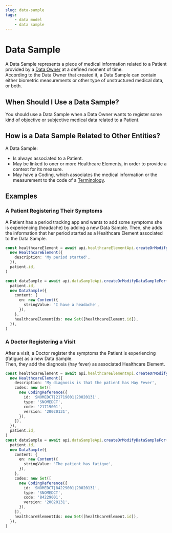 ```yaml
---
slug: data-sample
tags:
    - data model
    - data sample
---
```

# Data Sample

A Data Sample represents a piece of medical information related to a Patient provided by a [Data Owner](/sdks/glossary#data-owner) 
at a defined moment of time.  
According to the Data Owner that created it, a Data Sample can contain either biometric measurements or other type of 
unstructured medical data, or both.  

## When Should I Use a Data Sample?

You should use a Data Sample when a Data Owner wants to register some kind of objective or subjective medical data 
related to a Patient.

## How is a Data Sample Related to Other Entities?

A Data Sample:
- Is always associated to a Patient.
- May be linked to oner or more Healthcare Elements, in order to provide a context for its measure.
- May have a Coding, which associates the medical information or the measurement to the code of a
[Terminology](/sdks/glossary#terminologies).

## Examples

### A Patient Registering Their Symptoms

A Patient has a period tracking app and wants to add some symptoms she is experiencing (headache) by adding a new Data Sample.
Then, she adds the information that her period started as a Healthcare Element associated to the Data Sample.

<!-- file://code-samples/explanation/patient-creates-data-sample/index.mts snippet:patient can create DS and HE-->
```typescript
const healthcareElement = await api.healthcareElementApi.createOrModifyHealthcareElement(
  new HealthcareElement({
    description: 'My period started',
  }),
  patient.id,
)

const dataSample = await api.dataSampleApi.createOrModifyDataSampleFor(
  patient.id,
  new DataSample({
    content: {
      en: new Content({
        stringValue: 'I have a headache',
      }),
    },
    healthcareElementIds: new Set([healthcareElement.id]),
  }),
)
```

### A Doctor Registering a Visit

After a visit, a Doctor register the symptoms the Patient is experiencing (fatigue) as a new Data Sample.  
Then, they add the diagnosis (hay fever) as associated Healthcare Element.

<!-- file://code-samples/explanation/data-sample-w-coding/index.mts snippet:doctor can create DS and HE-->
```typescript
const healthcareElement = await api.healthcareElementApi.createOrModifyHealthcareElement(
  new HealthcareElement({
    description: 'My diagnosis is that the patient has Hay Fever',
    codes: new Set([
      new CodingReference({
        id: 'SNOMEDCT|21719001|20020131',
        type: 'SNOMEDCT',
        code: '21719001',
        version: '20020131',
      }),
    ]),
  }),
  patient.id,
)
const dataSample = await api.dataSampleApi.createOrModifyDataSampleFor(
  patient.id,
  new DataSample({
    content: {
      en: new Content({
        stringValue: 'The patient has fatigue',
      }),
    },
    codes: new Set([
      new CodingReference({
        id: 'SNOMEDCT|84229001|20020131',
        type: 'SNOMEDCT',
        code: '84229001',
        version: '20020131',
      }),
    ]),
    healthcareElementIds: new Set([healthcareElement.id]),
  }),
)
```
